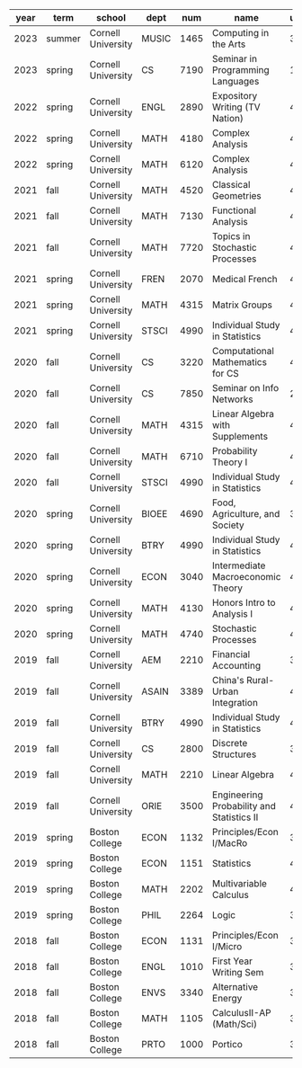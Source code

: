 |year|term|school|dept|num|name|units|
|----|----|------|----|---|----|------------|
|2023|summer|Cornell University|MUSIC|1465|Computing in the Arts|3|
|2023|spring|Cornell University|CS|7190|Seminar in Programming Languages|1|
|2022|spring|Cornell University|ENGL|2890|Expository Writing (TV Nation)|4|
|2022|spring|Cornell University|MATH|4180|Complex Analysis|4|
|2022|spring|Cornell University|MATH|6120|Complex Analysis|4|
|2021|fall|Cornell University|MATH|4520|Classical Geometries|4|
|2021|fall|Cornell University|MATH|7130|Functional Analysis|4|
|2021|fall|Cornell University|MATH|7720|Topics in Stochastic Processes|4|
|2021|spring|Cornell University|FREN|2070|Medical French|4|
|2021|spring|Cornell University|MATH|4315|Matrix Groups|4|
|2021|spring|Cornell University|STSCI|4990|Individual Study in Statistics|4|
|2020|fall|Cornell University|CS|3220|Computational Mathematics for CS|4|
|2020|fall|Cornell University|CS|7850|Seminar on Info Networks|2|
|2020|fall|Cornell University|MATH|4315|Linear Algebra with Supplements|4|
|2020|fall|Cornell University|MATH|6710|Probability Theory I|4|
|2020|fall|Cornell University|STSCI|4990|Individual Study in Statistics|4|
|2020|spring|Cornell University|BIOEE|4690|Food, Agriculture, and Society|3|
|2020|spring|Cornell University|BTRY|4990|Individual Study in Statistics|4|
|2020|spring|Cornell University|ECON|3040|Intermediate Macroeconomic Theory|4|
|2020|spring|Cornell University|MATH|4130|Honors Intro to Analysis I|4|
|2020|spring|Cornell University|MATH|4740|Stochastic Processes|4|
|2019|fall|Cornell University|AEM|2210|Financial Accounting|3|
|2019|fall|Cornell University|ASAIN|3389|China's Rural-Urban Integration|4|
|2019|fall|Cornell University|BTRY|4990|Individual Study in Statistics|4|
|2019|fall|Cornell University|CS|2800|Discrete Structures|3|
|2019|fall|Cornell University|MATH|2210|Linear Algebra|4|
|2019|fall|Cornell University|ORIE|3500|Engineering Probability and Statistics II|4|
|2019|spring|Boston College|ECON|1132|Principles/Econ I/MacRo|3|
|2019|spring|Boston College|ECON|1151|Statistics|4|
|2019|spring|Boston College|MATH|2202|Multivariable Calculus|4|
|2019|spring|Boston College|PHIL|2264|Logic|3|
|2018|fall|Boston College|ECON|1131|Principles/Econ I/Micro|3|
|2018|fall|Boston College|ENGL|1010|First Year Writing Sem|3|
|2018|fall|Boston College|ENVS|3340|Alternative Energy|3|
|2018|fall|Boston College|MATH|1105|CalculusII-AP (Math/Sci)|3|
|2018|fall|Boston College|PRTO|1000|Portico|3|